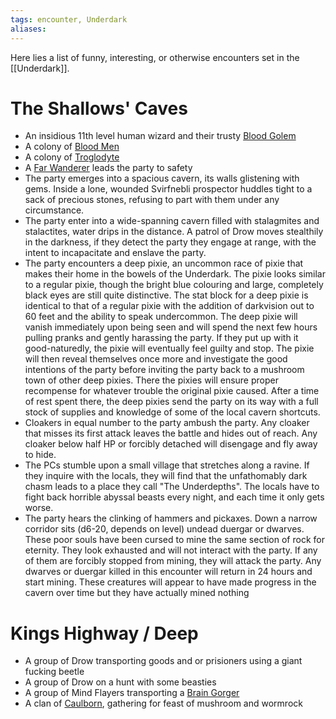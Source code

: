 ```yaml
---
tags: encounter, Underdark
aliases:
---
```


Here lies a list of funny, interesting, or otherwise encounters set in the [[Underdark]].

# The Shallows' Caves
- An insidious 11th level human wizard and their trusty [Blood Golem](https://www.5esrd.com/database/creature/blood-golem/)
- A colony of [Blood Men](https://www.5esrd.com/database/creature/bloodman/)
- A colony of [Troglodyte]()
- A [Far Wanderer](https://www.5esrd.com/database/creature/far-wanderer/) leads the party to safety
- The party emerges into a spacious cavern, its walls glistening with gems. Inside a lone, wounded Svirfnebli prospector huddles tight to a sack of precious stones, refusing to part with them under any circumstance.
- The party enter into a wide-spanning cavern filled with stalagmites and stalactites, water drips in the distance. A patrol of Drow moves stealthily in the darkness, if they detect the party they engage at range, with the intent to incapacitate and enslave the party.
- The party encounters a deep pixie, an uncommon race of pixie that makes their home in the bowels of the Underdark. The pixie looks similar to a regular pixie, though the bright blue colouring and large, completely black eyes are still quite distinctive. The stat block for a deep pixie is identical to that of a regular pixie with the addition of darkvision out to 60 feet and the ability to speak undercommon. The deep pixie will vanish immediately upon being seen and will spend the next few hours pulling pranks and gently harassing the party. If they put up with it good-naturedly, the pixie will eventually feel guilty and stop. The pixie will then reveal themselves once more and investigate the good intentions of the party before inviting the party back to a mushroom town of other deep pixies. There the pixies will ensure proper recompense for whatever trouble the original pixie caused. After a time of rest spent there, the deep pixies send the party on its way with a full stock of supplies and knowledge of some of the local cavern shortcuts.
- Cloakers in equal number to the party ambush the party. Any cloaker that misses its first attack leaves the battle and hides out of reach. Any cloaker below half HP or forcibly detached will disengage and fly away to hide.
- The PCs stumble upon a small village that stretches along a ravine. If they inquire with the locals, they will find that the unfathomably dark chasm leads to a place they call "The Underdepths". The locals have to fight back horrible abyssal beasts every night, and each time it only gets worse.
- The party hears the clinking of hammers and pickaxes. Down a narrow corridor sits (d6-20, depends on level) undead duergar or dwarves. These poor souls have been cursed to mine the same section of rock for eternity. They look exhausted and will not interact with the party. If any of them are forcibly stopped from mining, they will attack the party. Any dwarves or duergar killed in this encounter will return in 24 hours and start mining. These creatures will appear to have made progress in the cavern over time but they have actually mined nothing
# Kings Highway / Deep
- A group of Drow transporting goods and or prisioners using a giant fucking beetle
- A group of Drow on a hunt with some beasties
- A group of Mind Flayers transporting a [Brain Gorger](https://www.5esrd.com/database/creature/brain-gorger/)
- A clan of [Caulborn](https://www.5esrd.com/database/creature/caulborn/), gathering for feast of mushroom and wormrock

